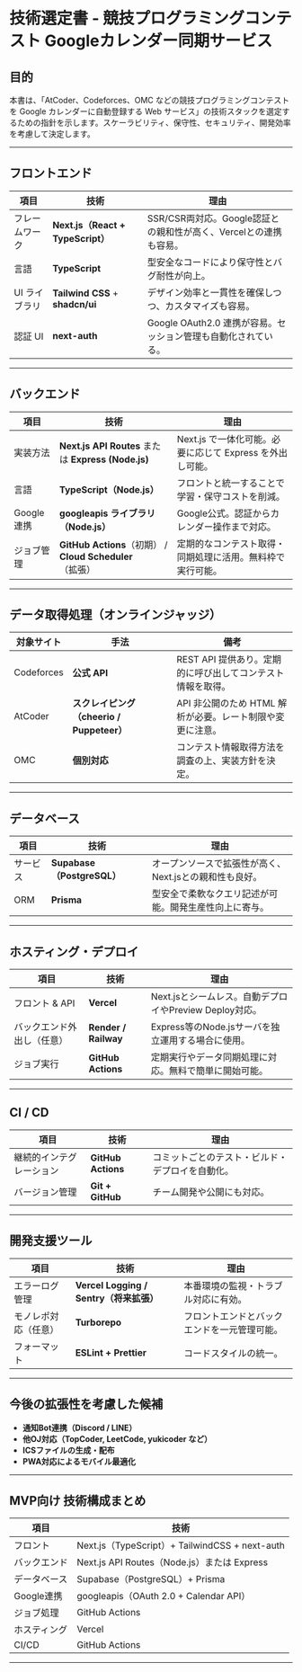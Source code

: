 # 技術選定書 - 競技プログラミングコンテスト Googleカレンダー同期サービス

## 目的

本書は、「AtCoder、Codeforces、OMC などの競技プログラミングコンテストを Google カレンダーに自動登録する Web サービス」の技術スタックを選定するための指針を示します。スケーラビリティ、保守性、セキュリティ、開発効率を考慮して決定します。

---

## フロントエンド

| 項目 | 技術 | 理由 |
|------|------|------|
| フレームワーク | **Next.js（React + TypeScript）** | SSR/CSR両対応。Google認証との親和性が高く、Vercelとの連携も容易。 |
| 言語 | **TypeScript** | 型安全なコードにより保守性とバグ耐性が向上。 |
| UI ライブラリ | **Tailwind CSS** + **shadcn/ui** | デザイン効率と一貫性を確保しつつ、カスタマイズも容易。 |
| 認証 UI | **next-auth** | Google OAuth2.0 連携が容易。セッション管理も自動化されている。 |

---

## バックエンド

| 項目 | 技術 | 理由 |
|------|------|------|
| 実装方法 | **Next.js API Routes** または **Express (Node.js)** | Next.js で一体化可能。必要に応じて Express を外出し可能。 |
| 言語 | **TypeScript（Node.js）** | フロントと統一することで学習・保守コストを削減。 |
| Google連携 | **googleapis ライブラリ（Node.js）** | Google公式。認証からカレンダー操作まで対応。 |
| ジョブ管理 | **GitHub Actions**（初期） / **Cloud Scheduler**（拡張） | 定期的なコンテスト取得・同期処理に活用。無料枠で実行可能。 |

---

## データ取得処理（オンラインジャッジ）

| 対象サイト | 手法 | 備考 |
|-------------|------|------|
| Codeforces | **公式 API** | REST API 提供あり。定期的に呼び出してコンテスト情報を取得。 |
| AtCoder | **スクレイピング（cheerio / Puppeteer）** | API 非公開のため HTML 解析が必要。レート制限や変更に注意。 |
| OMC | **個別対応** | コンテスト情報取得方法を調査の上、実装方針を決定。 |

---

## データベース

| 項目 | 技術 | 理由 |
|------|------|------|
| サービス | **Supabase（PostgreSQL）** | オープンソースで拡張性が高く、Next.jsとの親和性も良好。 |
| ORM | **Prisma** | 型安全で柔軟なクエリ記述が可能。開発生産性向上に寄与。 |

---

## ホスティング・デプロイ

| 項目 | 技術 | 理由 |
|------|------|------|
| フロント & API | **Vercel** | Next.jsとシームレス。自動デプロイやPreview Deploy対応。 |
| バックエンド外出し（任意） | **Render / Railway** | Express等のNode.jsサーバを独立運用する場合に使用。 |
| ジョブ実行 | **GitHub Actions** | 定期実行やデータ同期処理に対応。無料で簡単に開始可能。 |

---

## CI / CD

| 項目 | 技術 | 理由 |
|------|------|------|
| 継続的インテグレーション | **GitHub Actions** | コミットごとのテスト・ビルド・デプロイを自動化。 |
| バージョン管理 | **Git + GitHub** | チーム開発や公開にも対応。 |

---

## 開発支援ツール

| 項目 | 技術 | 理由 |
|------|------|------|
| エラーログ管理 | **Vercel Logging / Sentry（将来拡張）** | 本番環境の監視・トラブル対応に有効。 |
| モノレポ対応（任意） | **Turborepo** | フロントエンドとバックエンドを一元管理可能。 |
| フォーマット | **ESLint + Prettier** | コードスタイルの統一。 |

---

## 今後の拡張性を考慮した候補

- **通知Bot連携（Discord / LINE）**
- **他OJ対応（TopCoder, LeetCode, yukicoder など）**
- **ICSファイルの生成・配布**
- **PWA対応によるモバイル最適化**

---

## MVP向け 技術構成まとめ

| 項目 | 技術 |
|------|------|
| フロント | Next.js（TypeScript）+ TailwindCSS + next-auth |
| バックエンド | Next.js API Routes（Node.js）または Express |
| データベース | Supabase（PostgreSQL）+ Prisma |
| Google連携 | googleapis（OAuth 2.0 + Calendar API） |
| ジョブ処理 | GitHub Actions |
| ホスティング | Vercel |
| CI/CD | GitHub Actions |

---
